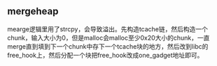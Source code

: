 ## mergeheap

mearge逻辑里用了strcpy，会导致溢出。先构造tcache链，然后构造一个chunk，输入大小为0，但是malloc会malloc至少0x20大小的chunk，一直merge直到填到下一个chunk中存下一个tcache块的地方，然后改到libc的free_hook上，然后分配一个块把free_hook改成one_gadget地址即可。